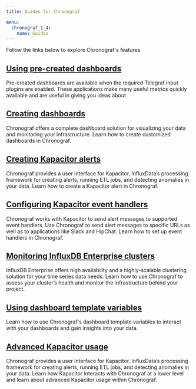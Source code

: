 ```yaml
---
title: Guides for Chronograf

menu:
  chronograf_1_4:
    name: Guides
---
```


Follow the links below to explore Chronograf's features.

## [Using pre-created dashboards](/chronograf/latest/administration/using-precreated-dashboards/)
Pre-created dashboards are available when the required Telegraf input plugins are enabled. These applications make many useful metrics quickly available and are useful in giving you ideas about  

## [Creating dashboards](/chronograf/latest/guides/create-a-dashboard/)
Chronograf offers a complete dashboard solution for visualizing your data and monitoring your infrastructure.
Learn how to create customized dashboards in Chronograf.

## [Creating Kapacitor alerts](/chronograf/latest/guides/create-a-kapacitor-alert/)
Chronograf provides a user interface for Kapacitor, InfluxData’s processing framework for creating alerts, running ETL jobs, and detecting anomalies in your data.
Learn how to create a Kapacitor alert in Chronograf.

## [Configuring Kapacitor event handlers](/chronograf/latest/guides/configure-kapacitor-event-handlers/)
Chronograf works with Kapacitor to send alert messages to supported event handlers.
Use Chronograf to send alert messages to specific URLs as well as to applications like Slack and HipChat.
Learn how to set up event handlers in Chronograf.

## [Monitoring InfluxDB Enterprise clusters](/chronograf/latest/guides/monitoring-influxenterprise-clusters/)
InfluxDB Enterprise offers high availability and a highly-scalable clustering solution for your time series data needs.
Learn how to use Chronograf to assess your cluster’s health and monitor the infrastructure behind your project.

## [Using dashboard template variables](/chronograf/latest/guides/dashboard-template-variables/)
Learn how to use Chronograf's dashboard template variables to interact with your dashboards and gain insights into your data.

## [Advanced Kapacitor usage](/chronograf/latest/guides/advanced-kapacitor/)
Chronograf provides a user interface for Kapacitor, InfluxData’s processing framework for creating alerts, running ETL jobs, and detecting anomalies in your data.
Learn how Kapacitor interacts with Chronograf at a lower level and learn about advanced Kapacitor usage within Chronograf.
